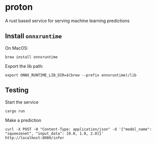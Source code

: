 # proton

A rust based service for serving machine learning predictions

## Install `onnxruntime`

On MacOS:

```shell
brew install onnxruntime
```

Export the lib path:

```shell
export ONNX_RUNTIME_LIB_DIR=$(brew --prefix onnxruntime)/lib
```

## Testing

Start the service

```shell
cargo run
```

Make a prediction

```shell
curl -X POST -H "Content-Type: application/json" -d '{"model_name": "squeezenet", "input_data": [0.0, 1.0, 2.0]}' http://localhost:8080/infer
```
